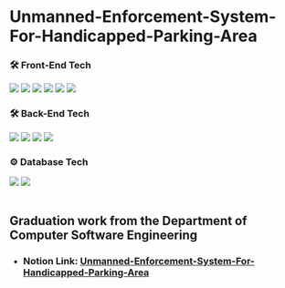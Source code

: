 # Unmanned-Enforcement-System-For-Handicapped-Parking-Area
### 🛠️ Front-End Tech
<div align="start">
	<img src="https://img.shields.io/badge/HTML5-E34F26?style=for-the-badge&logo=HTML5&logoColor=white" />
	<img src="https://img.shields.io/badge/CSS3-1572B6?style=for-the-badge&logo=CSS3&logoColor=white" />
  <img src="https://img.shields.io/badge/Javascript-F7DF1E?style=for-the-badge&logo=javascript&logoColor=white" />
  <img src="https://img.shields.io/badge/bootstrap-7952B3?style=for-the-badge&logo=bootstrap&logoColor=white" />
  <img src="https://img.shields.io/badge/fontawesome-528DD7?style=for-the-badge&logo=fontawesome&logoColor=white" />
  <img src="https://img.shields.io/badge/Mustache-FFDF18?style=for-the-badge&logo=&logoColor=white" />
</div>

### 🛠️ Back-End Tech
<div align="start">	
	<img src="https://img.shields.io/badge/JAVA-4B4B77?style=for-the-badge&logo=&logoColor=white" />
	<img src="https://img.shields.io/badge/springboot-6DB33F?style=for-the-badge&logo=springboot&logoColor=white" />
	<img src="https://img.shields.io/badge/gradle-02303A?style=for-the-badge&logo=gradle&logoColor=white" />
	<img src="https://img.shields.io/badge/apachetomcat-F8DC75?style=for-the-badge&logo=apachetomcat&logoColor=black" />
</div>

### ⚙ Database Tech
<div align="start">
	<img src="https://img.shields.io/badge/postgresql-4169E1?style=for-the-badge&logo=postgresql&logoColor=white" />
  <img src="https://img.shields.io/badge/h2-1E54B7?style=for-the-badge&logo=&logoColor=white" />
</div><br>
  
## Graduation work from the Department of Computer Software Engineering
* ### Notion Link: [Unmanned-Enforcement-System-For-Handicapped-Parking-Area](https://www.notion.so/70cf85a1236e40a9a55b3403bad2b5c9?pvs=4)
